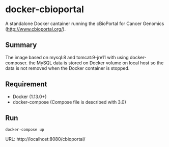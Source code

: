 # docker-cbioportal

A standalone Docker cantainer running the cBioPortal for Cancer Genomics (http://www.cbioportal.org/).

## Summary
The image based on mysql:8 and tomcat:9-jre11 with using docker-composer. the MySQL data is stored on Docker volume on local host so the data is not removed when the Docker container is stopped.

## Requirement

 - Docker (1.13.0+)
 - docker-compose (Compose file is described with 3.0)

## Run

    docker-compose up

URL: http://localhost:8080/cbioportal/
